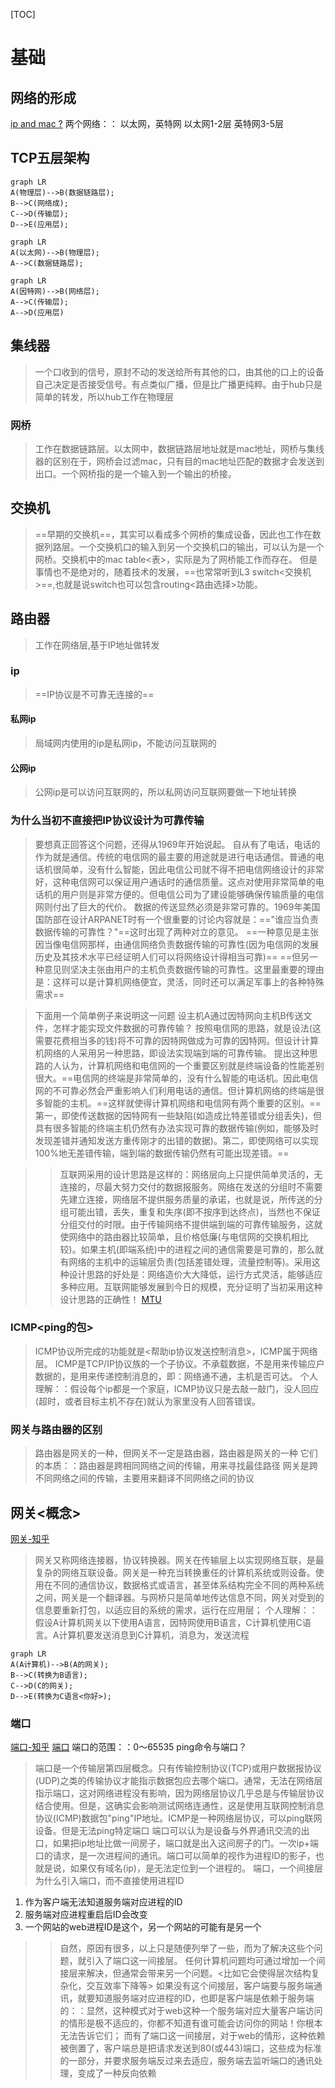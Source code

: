 [TOC]
# 基础

## 网络的形成
[ip and mac ?](https://blog.csdn.net/hjding/article/details/80301389?spm=1001.2014.3001.5506)
两个网络：：
以太网，英特网
以太网1-2层
英特网3-5层 

## TCP五层架构
```mermaid
graph LR
A(物理层)-->B(数据链路层);
B-->C(网络成);
C-->D(传输层);
D-->E(应用层);
```

```mermaid
graph LR
A(以太网)-->B(物理层);
A-->C(数据链路层);
```

```mermaid
graph LR
A(因特网)-->B(网络层);
A-->C(传输层);
A-->D(应用层)
```

## 集线器<hub>
> 一个口收到的信号，原封不动的发送给所有其他的口，由其他的口上的设备自己决定是否接受信号。有点类似广播，但是比广播更纯粹。由于hub只是简单的转发，所以hub工作在物理层<L1>

### 网桥<bridge>
> 工作在数据链路层<L2>。以太网中，数据链路层地址就是mac地址，网桥与集线器<hub>的区别在于，网桥会过滤mac，只有目的mac地址匹配的数据才会发送到出口。一个网桥指的是一个输入到一个输出的桥接。

## 交换机<switch>
> ==早期的交换机==，其实可以看成多个网桥的集成设备，因此也工作在数据列路层。一个交换机口的输入到另一个交换机口的输出，可以认为是一个网桥。交换机中的mac table<表>，实际是为了网桥能工作而存在。
但是事情也不是绝对的，随着技术的发展，==也常常听到L3 switch<交换机>==,也就是说switch也可以包含routing<路由选择>功能。

## 路由器<router>
> 工作在网络层<L3>,基于IP地址做转发

### ip
> ==IP协议是不可靠无连接的==
#### 私网ip
> 局域网内使用的ip是私网ip，不能访问互联网的
#### 公网ip
> 公网ip是可以访问互联网的，所以私网访问互联网要做一下地址转换

### 为什么当初不直接把IP协议设计为可靠传输
<!-- > ==IP协议基于互联网协议，从你家到我家当然是走高速公路更快一点，互联网要求更快，更便宜，为了简化，为了提速== -->
> 要想真正回答这个问题，还得从1969年开始说起。
> 自从有了电话，电话的作为就是通信。传统的电信网的最主要的用途就是进行电话通信。普通的电话机很简单，没有什么智能，因此电信公司就不得不把电信网络设计的非常好，这种电信网可以保证用户通话时的通信质量。这点对使用非常简单的电话机的用户则是非常方便的。但电信公司为了建设能够确保传输质量的电信网则付出了巨大的代价。
> 数据的传送显然必须是非常可靠的。1969年美国国防部在设计ARPANET时有一个很重要的讨论内容就是：=="谁应当负责数据传输的可靠性？"==这时出现了两种对立的意见。
> ==一种意见是主张因当像电信网那样，由通信网络负责数据传输的可靠性(因为电信网的发展历史及其技术水平已经证明人们可以将网络设计得相当可靠)==
> ==但另一种意见则坚决主张由用户的主机负责数据传输的可靠性。这里最重要的理由是：这样可以是计算机网络便宜，灵活，同时还可以满足军事上的各种特殊需求==

> 下面用一个简单例子来说明这一问题
> 设主机A通过因特网向主机B传送文件，怎样才能实现文件数据的可靠传输？
>按照电信网的思路，就是设法(这需要花费相当多的钱)将不可靠的因特网做成为可靠的因特网。但设计计算机网络的人采用另一种思路，即设法实现端到端的可靠传输。
> 提出这种思路的人认为，计算机网络和电信网的一个重要区别就是终端设备的性能差别很大。==电信网的终端是非常简单的，没有什么智能的电话机。因此电信网的不可靠必然会严重影响人们利用电话的通信。但计算机网络的终端是很多智能的主机。==这样就使得计算机网络和电信网有两个重要的区别。==第一，即使传送数据的因特网有一些缺陷(如造成比特差错或分组丢失)，但具有很多智能的终端主机仍然有办法实现可靠的数据传输(例如，能够及时发现差错并通知发送方重传刚才的出错的数据)。第二，即使网络可以实现100%地无差错传输，端到端的数据传输仍然有可能出现差错。==

>> 互联网采用的设计思路是这样的：网络层向上只提供简单灵活的，无连接的，尽最大努力交付的数据报服务。网络在发送的分组时不需要先建立连接，网络层不提供服务质量的承诺，也就是说，所传送的分组可能出错，丢失，重复和失序(即不按序到达终点)，当然也不保证分组交付的时限。由于传输网络不提供端到端的可靠传输服务，这就使网络中的路由器比较简单，且价格低廉(与电信网的交换机相比较)。如果主机(即端系统)中的进程之间的通信需要是可靠的，那么就有网络的主机中的运输层负责(包括差错处理，流量控制等)。采用这种设计思路的好处是：网络造价大大降低，运行方式灵活，能够适应多种应用。互联网能够发展到今日的规模，充分证明了当初采用这种设计思路的正确性！
[MTU](https://developer.aliyun.com/article/222535)

### ICMP<ping的包>
> ICMP协议所完成的功能就是<帮助ip协议发送控制消息>，ICMP属于网络层。
ICMP是TCP/IP协议族的一个子协议。不承载数据，不是用来传输应户数据的，是用来传递控制消息的，即：网络通不通，主机是否可达。
个人理解：：假设每个ip都是一个家庭，ICMP协议只是去敲一敲门，没人回应(超时，或者目标主机不存在)就认为家里没有人回答错误。
 
<!--- ### 能ping通tcp就一定能连接到吗
~~[能ping通tcp就一定通吗](https://www.ithome.com/0/641/433.htm)~~
走的路径不一样
路由器可以通过OSPF协议生成路由表，利用数据包里的IP地址去跟路由器表做匹配，选择最优路径后进行转发。
当路由表一个都匹配不上时会走默认网关。当匹配上多个的时候，会先看匹配长度，如果一样就看管理距离，还一样就看路由成本。如果连路径成本都一样，那等路径。如果路由开启了ECMP，那就可以同时利用这几条路径做传输。
ECMP可以提高链路带宽，同时利用五元组做哈希键进行路径选择，保证了同一条连接的数据包走同一条路径，减少了乱序的情况。
可以通过traceroute命令查看到链路上是否有用到ECMP情况。
开启了ECMP的网络链路中，TCP和ping命令可能走的路径不同，甚至同样是TCP，不同连接之间，走的路径也不同，因此出现了连接时好时坏的问题，实在是走投无路了，可以考虑下是不是和ECMP有关。
当然，遇到问题多怀疑自己，要相信绝大部分时候真的跟ECMP无关 --->

### 网关与路由器的区别
> 路由器是网关的一种，但网关不一定是路由器，路由器是网关的一种
它们的本质：：路由器是跨相同网络之间的传输，用来寻找最佳路径
网关是跨不同网络之间的传输，主要用来翻译不同网络之间的协议

## 网关<概念>
[网关-知乎](https://zhuanlan.zhihu.com/p/165142303)
> 网关又称网络连接器，协议转换器。网关在传输层上以实现网络互联，是最复杂的网络互联设备。网关是一种充当转换重任的计算机系统或则设备。使用在不同的通信协议，数据格式或语言，甚至体系结构完全不同的两种系统之间，网关是一个翻译器。与网桥只是简单地传达信息不同，网关对受到的信息要重新打包，以适应目的系统的需求，运行在应用层；
个人理解：：假设A计算机网关以下使用A语言，因特网使用B语言，C计算机使用C语言。A计算机要发送消息到C计算机，消息为<hello>，发送流程
```mermaid
graph LR
A(A计算机)-->B(A的网关);
B-->C(转换为B语言);
C-->D(C的网关);
D-->E(转换为C语言<你好>);
```


### 端口
[端口-知乎](https://zhuanlan.zhihu.com/p/225777212)
[端口](https://www.cloudflare.com/zh-cn/learning/network-layer/what-is-a-computer-port/)
端口的范围：：0～65535
ping命令与端口？
> 端口是一个传输层第四层概念。只有传输控制协议(TCP)或用户数据报协议(UDP)之类的传输协议才能指示数据包应去哪个端口。通常，无法在网络层指示端口，这对网络进程没有影响，因为网络层协议几乎总是与传输层协议结合使用。但是，这确实会影响测试网络连通性，这是使用互联网控制消息协议(ICMP)数据包"ping"IP地址。ICMP是一种网络层协议，可以ping联网设备。但是无法ping特定端口
端口可以认为是设备与外界通讯交流的出口，如果把ip地址比做一间房子，端口就是出入这间房子的门。一次ip+端口的请求，是一次进程间的通讯。端口可以简单的视作为进程ID的影子，也就是说，如果仅有域名(ip)，是无法定位到一个进程的。
端口，一个间接层
为什么引入端口，而不直接使用进程ID
1. 作为客户端无法知道服务端对应进程的ID
2. 服务端对应进程重启后ID会改变
3. 一个网站的web进程ID是这个，另一个网站的可能有是另一个
>> 自然，原因有很多，以上只是随便列举了一些，而为了解决这些个问题，就引入了端口这一间接层。
任何计算机问题均可通过增加一个间接层来解决，但通常会带来另一个问题。<比如它会使得层次结构复杂化，交互效率下降等>
如果没有这个间接层，客户端要与服务端通讯，就要知道服务端对应进程的ID，也即是客户端是依赖于服务端的：：显然，这种模式对于web这种一个服务端对应大量客户端访问的情形是极不适应的，你都不知道有谁可能会访问你的网站！你根本无法告诉它们；
而有了端口这一间接层，对于web的情形，这种依赖被倒置了，客户端总是把请求发送到80(或443)端口，这些成为标准的一部分，并要求服务端反过来去适应，服务端去监听端口的通讯处理，变成了一种反向依赖

